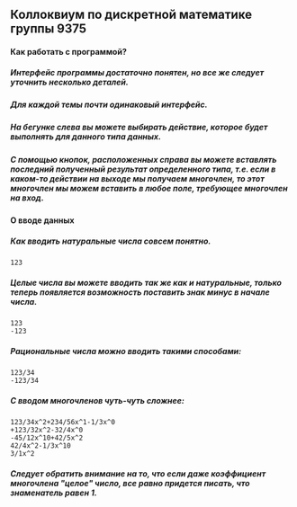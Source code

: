## **Коллоквиум по дискретной математике группы 9375**
#### **Как работать с программой?**
##### **Интерфейс программы достаточно понятен, но все же следует уточнить несколько деталей.**
##### **Для каждой темы почти одинаковый интерфейс.**

##### **На бегунке слева вы можете выбирать действие, которое будет выполнять для данного типа данных.**
##### **С помощью кнопок, расположенных справа вы можете вставлять последний полученный результат определенного типа, т.е. если в каком-то действии на выходе мы получаем многочлен, то этот многочлен мы можем вставить в любое поле, требующее многочлен на вход.**
#### **О вводе данных**
##### **Как вводить натуральные числа совсем понятно.**
    123
##### **Целые числа вы можете вводить так же как и натуральные, только теперь появляется возможность поставить знак минус в начале числа.**
    123
    -123
##### **Рациональные числа можно вводить такими способами:**
    123/34
    -123/34
##### **С вводом многочленов чуть-чуть сложнее:**
    123/34x^2+234/56x^1-1/3x^0
    +123/32x^2-32/4x^0
    -45/12x^10+42/5x^2
    42/4x^2-1/3x^10
    3/1x^2
##### **Следует обратить внимание на то, что если даже коэффициент многочлена "целое" число, все равно придется писать, что знаменатель равен 1.**
